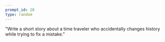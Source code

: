 ```yaml
---
prompt_id: 28
type: random
---
```


"Write a short story about a time traveler who accidentally changes history while trying to fix a mistake."
